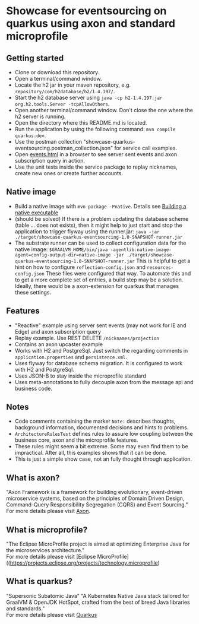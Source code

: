 # Showcase for eventsourcing on quarkus using axon and standard microprofile

## Getting started
* Clone or download this repository. 
* Open a terminal/command window.
* Locate the h2 jar in your maven repository, e.g. ```repository/com/h2database/h2/1.4.197/```.
* Start the h2 database server using ```java -cp h2-1.4.197.jar org.h2.tools.Server -tcpAllowOthers```.
* Open another terminal/command window. Don't close the one where the h2 server is running.
* Open the directory where this README.md is located.
* Run the application by using the following command: ```mvn compile quarkus:dev```.
* Use the postman collection "showcase-quarkus-eventsourcing.postman_collection.json" for service call examples.
* Open [events.html](http://localhost:8080/events.html) in a browser to see server sent events and axon subscription query in action.
* Use the unit tests inside the service package to replay nicknames, create new ones or create further accounts.

## Native image
* Build a native image with ```mvn package -Pnative```.
  Details see [Building a native executable](https://quarkus.io/guides/building-native-image-guide)
* (should be solved) If there is a problem updating the database scheme (table ... does not exists),
  then it might help to just start and stop the application to trigger flyway using the runner.jar:
  ```java -jar ./target/showcase-quarkus-eventsourcing-1.0-SNAPSHOT-runner.jar```
* The substrate runner can be used to collect configuration data for the native image:
   ```$GRAALVM_HOME/bin/java -agentlib:native-image-agent=config-output-dir=native-image -jar ./target/showcase-quarkus-eventsourcing-1.0-SNAPSHOT-runner.jar```
  This is helpful to get a hint on how to configure ```reflection-config.json``` and ```resources-config.json```
  These files were configured that way.
  To automate this and to get a more complete set of entries, a build step may be a solution.
  Ideally, there would be a axon-extension for quarkus that manages these settings.
  
## Features
* "Reactive" example using server sent events (may not work for IE and Edge) and axon subscription query
* Replay example. Use REST DELETE ```/nicknames/projection```
* Contains an axon upcaster example
* Works with H2 and PostgreSql. Just switch the regarding comments in ```application.properties``` and ```persistence.xml```.
* Uses flyway for database schema migration. It is configured to work with H2 and PostgreSql.
* Uses JSON-B to stay inside the microprofile standard
* Uses meta-annotations to fully decouple axon from the message api and business code.

## Notes
* Code comments containing the marker ```Note:``` describes thoughts, background information, documented decisions and hints to problems. 
* ```ArchitectureRulesTest``` defines rules to assure low coupling between the business core, axon and the microprofile features.
* These rules might seem a bit extreme. Some may even find them to be impractical. After all, this examples shows that it can be done.
* This is just a simple show case, not an fully thought through application. 

## What is axon?

"Axon Framework is a framework for building evolutionary, event-driven microservice systems,
 based on the principles of Domain Driven Design, Command-Query Responsibility Segregation (CQRS) and Event Sourcing." 
<br>For more details please visit [Axon](http://axoniq.io).

## What is microprofile?

"The Eclipse MicroProfile project is aimed at optimizing Enterprise Java for the microservices architecture."
<br>For more details please visit [Eclipse MicroProfile]((https://projects.eclipse.org/projects/technology.microprofile)

## What is quarkus?

"Supersonic Subatomic Java"
"A Kubernetes Native Java stack tailored for GraalVM & OpenJDK HotSpot, crafted from the best of breed Java libraries and standards."
<br>For more details please visit [Quarkus](https://quarkus.io)
